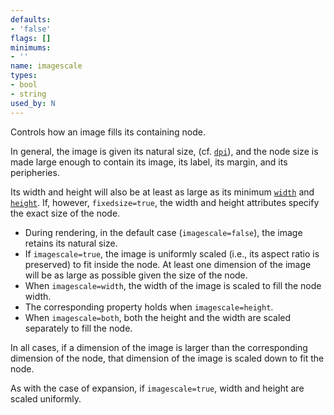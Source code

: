 ```yaml
---
defaults:
- 'false'
flags: []
minimums:
- ''
name: imagescale
types:
- bool
- string
used_by: N
---
```

Controls how an image fills its containing node.

In general, the image is given its natural size,
(cf. [`dpi`](#d:dpi)),
and the node size is made large enough to contain its image, its
label, its margin, and its peripheries.

Its width and height will also be at least as large as its
minimum [`width`](#d:width) and [`height`](#d:height).
If, however, `fixedsize=true`,
the width and height attributes specify the exact size of the node.

* During rendering, in the default case (`imagescale=false`),
the image retains its natural size.
* If `imagescale=true`,
the image is uniformly scaled (i.e., its aspect ratio is
preserved) to fit inside the node.
At least one dimension of the image will be as large as possible
given the size of the node.
* When `imagescale=width`,
the width of the image is scaled to fill the node width.
* The corresponding property holds when `imagescale=height`.
* When `imagescale=both`,
both the height and the width are scaled separately to fill the node.

In all cases, if a dimension of the image is larger than the
corresponding dimension of the node, that dimension of the
image is scaled down to fit the node.

As with the case of expansion, if `imagescale=true`, width and height are
scaled uniformly.
